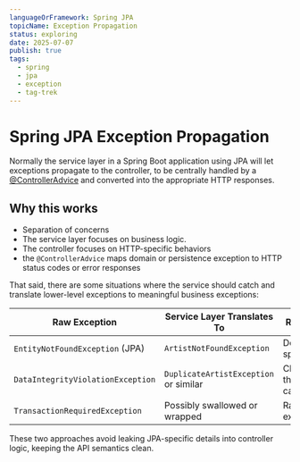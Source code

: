 ```yaml
---
languageOrFramework: Spring JPA
topicName: Exception Propagation
status: exploring
date: 2025-07-07
publish: true
tags:
  - spring
  - jpa
  - exception
  - tag-trek
---
```

# Spring JPA Exception Propagation

Normally the service layer in a Spring Boot application using JPA will let exceptions propagate to the controller, to be centrally handled by a [@ControllerAdvice](Spring%20@ControllerAdvice.md) and converted into the appropriate HTTP responses.

## Why this works
 - Separation of concerns
 - The service layer focuses on business logic.
 - The controller focuses on HTTP-specific behaviors
 - the `@ControllerAdvice` maps domain or persistence exception to HTTP status codes or error responses

That said, there are some situations where the service should catch and translate lower-level exceptions to meaningful business exceptions:

| Raw Exception                     | Service Layer Translates To           | Reason              |
| --------------------------------- | ------------------------------------- | ------------------- |
| `EntityNotFoundException` (JPA)   | `ArtistNotFoundException`             | Domain-specific     |
| `DataIntegrityViolationException` | `DuplicateArtistException` or similar | Clarifies the cause |
| `TransactionRequiredException`    | Possibly swallowed or wrapped         | Rarely exposed      |

These two approaches avoid leaking JPA-specific details into controller logic, keeping the API semantics clean.